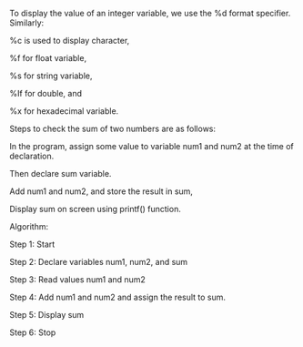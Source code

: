 To display the value of an integer variable, we use the %d format specifier. Similarly:

%c is used to display character,

%f for float variable,

%s for string variable,

%If for double, and

%x for hexadecimal variable.

Steps to check the sum of two numbers are as follows:

In the program, assign some value to variable num1 and num2 at the time of declaration.

Then declare sum variable.

Add num1 and num2, and store the result in sum,

Display sum on screen using printf() function.

Algorithm:

Step 1: Start

Step 2: Declare variables num1, num2, and sum

Step 3: Read values num1 and num2

Step 4: Add num1 and num2 and assign the result to sum.

Step 5: Display sum

Step 6: Stop
